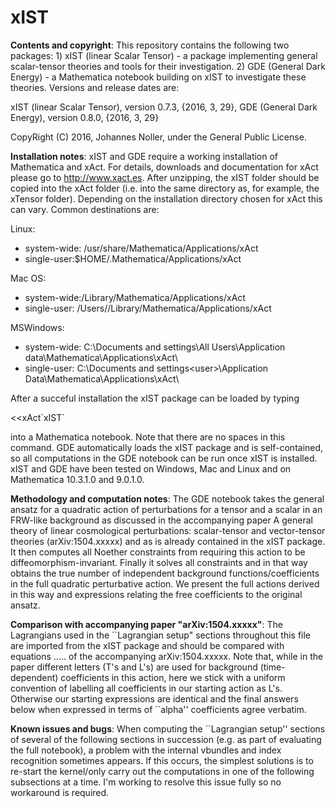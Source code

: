 # xIST

**Contents and copyright**: This repository contains the following two packages: 1) xIST (linear Scalar Tensor) - a package implementing general scalar-tensor theories and tools for their investigation. 2) GDE (General Dark Energy) - a Mathematica notebook building on xIST to investigate these theories. Versions and release dates are:

xIST (linear Scalar Tensor), version 0.7.3, {2016, 3, 29}, 
GDE (General Dark Energy), version 0.8.0, {2016, 3, 29} 

CopyRight (C) 2016, Johannes Noller, under the General Public License. 


**Installation notes**: xIST and GDE require a working installation of Mathematica and xAct. For details, downloads and documentation for xAct please go to http://www.xact.es. After unzipping, the xIST folder should be copied into the xAct folder (i.e. into the same directory as, for example, the xTensor folder). Depending on the installation directory chosen for xAct this can vary. Common destinations are:

Linux:
   - system-wide: /usr/share/Mathematica/Applications/xAct
   - single-user:$HOME/.Mathematica/Applications/xAct

Mac OS:
   - system-wide:/Library/Mathematica/Applications/xAct
   - single-user: /Users/<user>/Library/Mathematica/Applications/xAct

MSWindows:
   - system-wide: C:\Documents and settings\All Users\Application data\Mathematica\Applications\xAct\
   - single-user: C:\Documents and settings\<user>\Application Data\Mathematica\Applications\xAct\
   
After a succeful installation the xIST package can be loaded by typing

<<xAct\`xIST\`

into a Mathematica notebook. Note that there are no spaces in this command. GDE automatically loads the xIST package and is self-contained, so all computations in the GDE notebook can be run once xIST is installed. xIST and GDE have been tested on Windows, Mac and Linux and on Mathematica 10.3.1.0 and 9.0.1.0. 


**Methodology and computation notes**: The GDE notebook takes the general ansatz for a quadratic action of perturbations for a tensor and a scalar in an FRW-like background as discussed in the accompanying paper A general theory of linear cosmological
perturbations: scalar-tensor and vector-tensor theories (arXiv:1504.xxxxx) and as is already contained in the xIST package. It then computes all Noether constraints from requiring this action to be diffeomorphism-invariant. Finally it solves all constraints and in that way obtains the true number of independent background functions/coefficients in the full quadratic perturbative action. We present the full actions derived in this way and expressions relating the free coefficients to the original ansatz.


**Comparison with accompanying paper "arXiv:1504.xxxxx"**: The Lagrangians used in the \`\`Lagrangian setup" sections throughout this file are imported from the xIST package and should be compared with equations ..... of the accompanying arXiv:1504.xxxxx. Note that, while in the paper different letters (T's and L's) are used for background (time-dependent) coefficients in this action, here we stick with a uniform convention of labelling all coefficients in our starting action as L's. Otherwise our starting expressions are identical and the final answers below when expressed in terms of ``alpha'' coefficients agree verbatim.


**Known issues and bugs**: When computing the ``Lagrangian setup'' sections of several of the following sections in succession (e.g. as part of evaluating the full notebook), a problem with the internal vbundles and index recognition sometimes appears. If this occurs, the simplest solutions is to re-start the kernel/only carry out the computations in one of the following subsections at a time. I'm working to resolve this issue fully so no workaround is required. 
